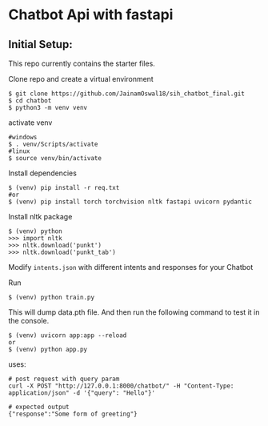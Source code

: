 # Chatbot Api with fastapi

## Initial Setup:

This repo currently contains the starter files.

Clone repo and create a virtual environment

```
$ git clone https://github.com/JainamOswal18/sih_chatbot_final.git
$ cd chatbot
$ python3 -m venv venv
```

activate venv

```
#windows
$ . venv/Scripts/activate
#linux
$ source venv/bin/activate
```

Install dependencies

```
$ (venv) pip install -r req.txt
#or 
$ (venv) pip install torch torchvision nltk fastapi uvicorn pydantic
```

Install nltk package

```
$ (venv) python
>>> import nltk
>>> nltk.download('punkt')
>>> nltk.download('punkt_tab')
```

Modify `intents.json` with different intents and responses for your Chatbot

Run

```
$ (venv) python train.py
```

This will dump data.pth file. And then run
the following command to test it in the console.

```
$ (venv) uvicorn app:app --reload
or 
$ (venv) python app.py
```

uses:

```
# post request with query param
curl -X POST "http://127.0.0.1:8000/chatbot/" -H "Content-Type: application/json" -d '{"query": "Hello"}'

# expected output
{"response":"Some form of greeting"}
```
